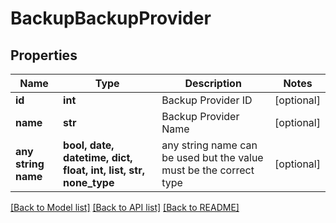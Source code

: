 # BackupBackupProvider


## Properties
Name | Type | Description | Notes
------------ | ------------- | ------------- | -------------
**id** | **int** | Backup Provider ID | [optional] 
**name** | **str** | Backup Provider Name | [optional] 
**any string name** | **bool, date, datetime, dict, float, int, list, str, none_type** | any string name can be used but the value must be the correct type | [optional]

[[Back to Model list]](../README.md#documentation-for-models) [[Back to API list]](../README.md#documentation-for-api-endpoints) [[Back to README]](../README.md)


